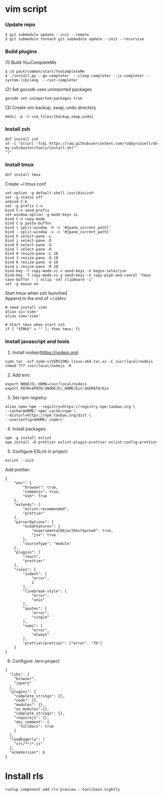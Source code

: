 # vim script

### Update repo
```
$ git submodule update --init --remote
$ git submodule foreach git submodule update --init --recursive
```

### Build plugins

(1) Build YouCompleteMe
```
$ cd pack/common/start/YouCompleteMe
$ ./install.py --go-completer  --clang-completer --js-completer --system-libclang  --rust-completer
```

(2) Set gocode uses unimported packages
```
gocode set unimported-packages true
```

(3) Create vim backup, swap, undo directory
```
mkdir -p ~/.vim_files/{backup,swap,undo}
```

### Install zsh
```
dnf install zsh
sh -c "$(curl -fsSL https://raw.githubusercontent.com/robbyrussell/oh-my-zsh/master/tools/install.sh)"
")"
```

### Install tmux

```
dnf install tmux
```

Create ~/.tmux.conf
```
set-option -g default-shell /usr/bin/zsh
set -g status off
unbind C-b
set -g prefix C-n
bind C-n send-prefix
set-window-option -g mode-keys vi
bind C-n copy-mode
bind C-p paste-buffer
bind \ split-window -h -c '#{pane_current_path}'
bind - split-window -v -c '#{pane_current_path}'
bind h select-pane -L
bind j select-pane -D
bind k select-pane -U
bind l select-pane -R
bind H resize-pane -L 10
bind J resize-pane -D 10
bind K resize-pane -U 10
bind L resize-pane -R 10
bind-key -T copy-mode-vi v send-keys -X begin-selection
bind-key -T copy-mode-vi y send-keys -X copy-pipe-and-cancel "tmux save-buffer - | xclip -sel clipboard -i"
set -g mouse on
```

Start tmux when zsh launched.  
Append to the end of ~/.zshrc
```
# need install vimx
alias vi='vimx'
alias vim='vimx'

# Start tmux when start zsh
if [ "$TMUX" = "" ]; then tmux; fi
```

### Install javascript and tools

1. Install nodejs(https://nodejs.org)
```
sudo tar -xvf node-v{VERSION}-linux-x64.tar.xz -C /usr/local/nodejs
chmod 777 /usr/local/nodejs -R
```

2. Add env:
```
export NODEJS\_HOME=/usr/local/nodejs
export PATH=$PATH:$NODEJS\_HOME/bin:$GOPATH/bin
```

3. Set npm registry:
```
alias npm='npm --registry=https://registry.npm.taobao.org \
--cache=$HOME/.npm/.cache/cnpm \
--disturl=https://npm.taobao.org/dist \
--userconfig=$HOME/.cnpmrc'
```

4. Install packages:
```
npm -g install eslint
npm install -D prettier eslint-plugin-prettier eslint-config-prettier
```

5. Configure ESLint in project:
```
eslint --init
```

Add prettier:
```
{
    "env": {
        "browser": true,
        "commonjs": true,
        "es6": true
    },
    "extends": [
		"eslint:recommended",
		"prettier"
	],
    "parserOptions": {
        "ecmaFeatures": {
            "experimentalObjectRestSpread": true,
            "jsx": true
        },
        "sourceType": "module"
    },
    "plugins": [
        "react",
		"prettier"
    ],
    "rules": {
        "indent": [
            "error",
            2
        ],
        "linebreak-style": [
            "error",
            "unix"
        ],
        "quotes": [
            "error",
            "single"
        ],
        "semi": [
            "error",
            "always"
        ],
        "prettier/prettier": ["error", "fb"]
    }
}
```

6. Configure .tern-project
```
{
  "libs": [
    "browser",
    "jquery"
  ],
  "plugins": {
    "complete_strings": {},
    "node": {},
    "modules": {},
    "es_modules":{},
    "complete_strings": {},
    "requirejs": {},
    "doc_comment": {
      "fullDocs": true
    }
  },
  "loadEagerly": [
    "src/**/*.js"
  ],
  "ecmaVersion": 6
}
```

# Install rls
```
rustup component add rls-preview --toolchain nightly
```
